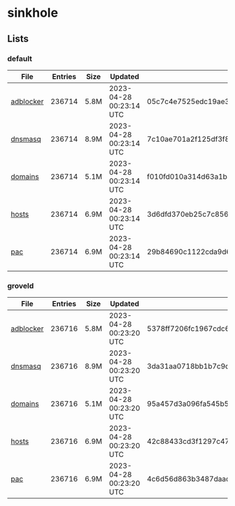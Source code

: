 # sinkhole

## Lists

### default

|File|Entries|Size|Updated|Hash|
|-|-|-|-|-|
|[adblocker](https://raw.githubusercontent.com/groveld/sinkhole/lists/default/adblocker.txt)|236714|5.8M|2023-04-28 00:23:14 UTC|05c7c4e7525edc19ae378ab19111f33a15c7c41420beeeb12757291bf776d9f7|
|[dnsmasq](https://raw.githubusercontent.com/groveld/sinkhole/lists/default/dnsmasq.txt)|236714|8.9M|2023-04-28 00:23:14 UTC|7c10ae701a2f125df3f8fd4c52774919bfc7e0f32841c91c8a2d8a235d092df1|
|[domains](https://raw.githubusercontent.com/groveld/sinkhole/lists/default/domains.txt)|236714|5.1M|2023-04-28 00:23:14 UTC|f010fd010a314d63a1baecfaf083fa63fdc2acbb151f338f6cdcb46a95c649d2|
|[hosts](https://raw.githubusercontent.com/groveld/sinkhole/lists/default/hosts.txt)|236714|6.9M|2023-04-28 00:23:14 UTC|3d6dfd370eb25c7c85696772d1311620ecb4fba77ebec294494c964139872e98|
|[pac](https://raw.githubusercontent.com/groveld/sinkhole/lists/default/pac.txt)|236714|6.9M|2023-04-28 00:23:14 UTC|29b84690c1122cda9d6dd8e8e1a0d6cda95f4ffc41770a08b049e4727c413e4d|

### groveld

|File|Entries|Size|Updated|Hash|
|-|-|-|-|-|
|[adblocker](https://raw.githubusercontent.com/groveld/sinkhole/lists/groveld/adblocker.txt)|236716|5.8M|2023-04-28 00:23:20 UTC|5378ff7206fc1967cdc6f6ff2a0e34847352682e65087c5464f9d28f9459302c|
|[dnsmasq](https://raw.githubusercontent.com/groveld/sinkhole/lists/groveld/dnsmasq.txt)|236716|8.9M|2023-04-28 00:23:20 UTC|3da31aa0718bb1b7c9d4d00098c431cc4a9cc4c26ac1973dfafa15140529f373|
|[domains](https://raw.githubusercontent.com/groveld/sinkhole/lists/groveld/domains.txt)|236716|5.1M|2023-04-28 00:23:20 UTC|95a457d3a096fa545b5fd7d688db89322cc346258b232c3f8fbc742afcba3200|
|[hosts](https://raw.githubusercontent.com/groveld/sinkhole/lists/groveld/hosts.txt)|236716|6.9M|2023-04-28 00:23:20 UTC|42c88433cd3f1297c479de03c18dd02c42b4773a49fe12d7ade50208d79a9e8c|
|[pac](https://raw.githubusercontent.com/groveld/sinkhole/lists/groveld/pac.txt)|236716|6.9M|2023-04-28 00:23:20 UTC|4c6d56d863b3487daaceccb71fefc713dcf4e75f211ac01d71d4605b2581fa50|
